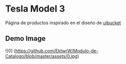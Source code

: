 # Tesla Model 3

Página de productos inspirado en el diseño de [uibucket](https://www.instagram.com/uibucket/)

## Demo Image

![0]
(https://github.com/EktwrW/Modulo-de-Catalogo/blob/master/assets/0.jpg)
